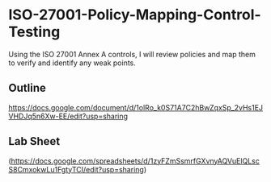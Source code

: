 # ISO-27001-Policy-Mapping-Control-Testing
Using the ISO 27001 Annex A controls, I will review policies and map them to verify and identify any weak points.

## Outline
https://docs.google.com/document/d/1olRo_k0S71A7C2hBwZqxSp_2vHs1EJVHDJq5n6Xw-EE/edit?usp=sharing
## Lab Sheet 
(https://docs.google.com/spreadsheets/d/1zyFZmSsmrfGXvnyAQVuElQLscS8CmxokwLu1FgtyTCI/edit?usp=sharing)
